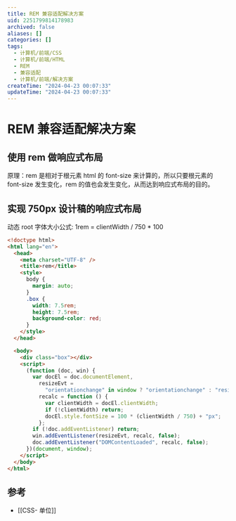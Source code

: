 ```yaml
---
title: REM 兼容适配解决方案
uid: 2251799814178983
archived: false
aliases: []
categories: []
tags:
  - 计算机/前端/CSS
  - 计算机/前端/HTML
  - REM
  - 兼容适配
  - 计算机/前端/解决方案
createTime: "2024-04-23 00:07:33"
updateTime: "2024-04-23 00:07:33"
---
```


# REM 兼容适配解决方案

## 使用 rem 做响应式布局

原理：rem 是相对于根元素 html 的 font-size 来计算的，所以只要根元素的 font-size 发生变化，rem 的值也会发生变化，从而达到响应式布局的目的。

## 实现 750px 设计稿的响应式布局

动态 root 字体大小公式: 1rem = clientWidth / 750 \* 100

```html
<!doctype html>
<html lang="en">
  <head>
    <meta charset="UTF-8" />
    <title>rem</title>
    <style>
      body {
        margin: auto;
      }
      .box {
        width: 7.5rem;
        height: 7.5rem;
        background-color: red;
      }
    </style>
  </head>

  <body>
    <div class="box"></div>
    <script>
      (function (doc, win) {
        var docEl = doc.documentElement,
          resizeEvt =
            "orientationchange" in window ? "orientationchange" : "resize",
          recalc = function () {
            var clientWidth = docEl.clientWidth;
            if (!clientWidth) return;
            docEl.style.fontSize = 100 * (clientWidth / 750) + "px";
          };
        if (!doc.addEventListener) return;
        win.addEventListener(resizeEvt, recalc, false);
        doc.addEventListener("DOMContentLoaded", recalc, false);
      })(document, window);
    </script>
  </body>
</html>
```

## 参考

- [[CSS- 单位]]
